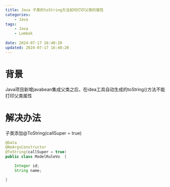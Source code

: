 ```yaml
---
title: Java 子类的toString方法如何打印父类的属性
categories:
	- Java
tags: 
	- Java
	- Lombok
	
date: 2024-07-17 16:40:20
updated: 2024-07-17 16:40:20	
---
```

<!-- toc -->
# <span id="inline-blue">背景</span>
Java项目新增javabean集成父类之后，在idea工具自动生成的toString()方法不能打印父类属性
# <span id="inline-blue">解决办法</span>
子类添加@ToString(callSuper = true)
```java
@Data
@NoArgsConstructor
@ToString(callSuper = true)
public class ModelRuleVo  {

    Integer id;
    String name;

}
```

